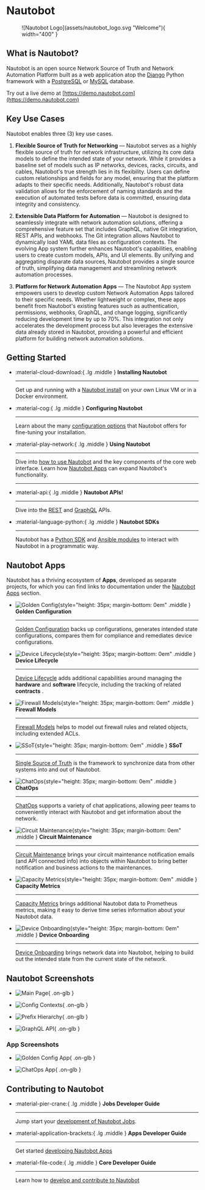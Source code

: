# Nautobot

<!-- pyml disable-num-lines 3 no-inline-html -->
<figure markdown="span">
  ![Nautobot Logo](assets/nautobot_logo.svg "Welcome"){ width="400" }
</figure>

## What is Nautobot?

Nautobot is an open source Network Source of Truth and Network Automation Platform built as a web application atop the [Django](https://www.djangoproject.com/) Python framework with a [PostgreSQL](https://www.postgresql.org/) or [MySQL](https://www.mysql.com) database.

Try out a live demo at [https://demo.nautobot.com](https://demo.nautobot.com)

## Key Use Cases

Nautobot enables three (3) key use cases.

1. **Flexible Source of Truth for Networking** — Nautobot serves as a highly flexible source of truth for network infrastructure, utilizing its core data models to define the intended state of your network. While it provides a baseline set of models such as IP networks, devices, racks, circuits, and cables, Nautobot's true strength lies in its flexibility. Users can define custom relationships and fields for any model, ensuring that the platform adapts to their specific needs. Additionally, Nautobot's robust data validation allows for the enforcement of naming standards and the execution of automated tests before data is committed, ensuring data integrity and consistency.

2. **Extensible Data Platform for Automation** — Nautobot is designed to seamlessly integrate with network automation solutions, offering a comprehensive feature set that includes GraphQL, native Git integration, REST APIs, and webhooks. The Git integration allows Nautobot to dynamically load YAML data files as configuration contexts. The evolving App system further enhances Nautobot's capabilities, enabling users to create custom models, APIs, and UI elements. By unifying and aggregating disparate data sources, Nautobot provides a single source of truth, simplifying data management and streamlining network automation processes.

3. **Platform for Network Automation Apps** — The Nautobot App system empowers users to develop custom Network Automation Apps tailored to their specific needs. Whether lightweight or complex, these apps benefit from Nautobot's existing features such as authentication, permissions, webhooks, GraphQL, and change logging, significantly reducing development time by up to 70%. This integration not only accelerates the development process but also leverages the extensive data already stored in Nautobot, providing a powerful and efficient platform for building network automation solutions.

## Getting Started

<!-- pyml disable-num-lines 30 no-inline-html -->
<div class="grid cards" markdown>

- :material-cloud-download:{ .lg .middle } **Installing Nautobot**

    ---
    Get up and running with a [Nautobot install](user-guide/administration/installation/index.md) on your own Linux VM or in a Docker environment.

- :material-cog:{ .lg .middle } **Configuring Nautobot**

    ---
    Learn about the many [configuration options](user-guide/administration/configuration/index.md) that Nautobot offers for fine-tuning your installation.

- :material-play-network:{ .lg .middle } **Using Nautobot**

    ---
    Dive into [how to use Nautobot](user-guide/feature-guides/getting-started/index.md) and the key components of the core web interface.
    Learn how [Nautobot Apps](apps/index.md) can expand Nautobot's functionality.

    ---

- :material-api:{ .lg .middle } **Nautobot APIs!**

    ---
    Dive into the [REST](user-guide/platform-functionality/rest-api/overview.md) and [GraphQL](user-guide/platform-functionality/graphql.md) APIs.

- :material-language-python:{ .lg .middle } **Nautobot SDKs**

    ---
    Nautobot has a [Python SDK](https://docs.nautobot.com/projects/pynautobot/en/latest/index.html) and [Ansible modules](https://galaxy.ansible.com/ui/repo/published/networktocode/nautobot/docs/) to interact with Nautobot in a programmatic way.

</div>

## Nautobot Apps

Nautobot has a thriving ecosystem of **Apps**, developed as separate projects, for which you can find links to documentation under the [Nautobot Apps](apps/index.md) section.

<!-- pyml disable-num-lines 42 no-inline-html -->
<div class="grid cards" markdown>

- ![Golden Config](assets/app-icons/icon-GoldenConfiguration.png){style="height: 35px; margin-bottom: 0em" .middle } **Golden Configuration**

    ---
    [Golden Configuration](https://docs.nautobot.com/projects/golden-config/en/latest/) backs up configurations, generates intended state configurations, compares them for compliance and remediates device configurations.

- ![Device Lifecycle](assets/app-icons/icon-DeviceLifecycle.png){style="height: 35px; margin-bottom: 0em" .middle } **Device Lifecycle**

    ---
    [Device Lifecycle](https://github.com/nautobot/nautobot-app-device-lifecycle-mgmt) adds additional capabilities around managing the **hardware** and **software** lifecycle, including the tracking of related **contracts** .

- ![Firewall Models](assets/app-icons/icon-FirewallModels.png){style="height: 35px; margin-bottom: 0em" .middle } **Firewall Models**

    ---
    [Firewall Models](https://docs.nautobot.com/projects/firewall-models/en/latest/) helps to model out firewall rules and related objects, including extended ACLs.

- ![SSoT](assets/app-icons/icon-SSoT.png){style="height: 35px; margin-bottom: 0em" .middle } **SSoT**

    ---
    [Single Source of Truth](https://docs.nautobot.com/projects/ssot/en/latest/) is the framework to synchronize data from other systems into and out of Nautobot.

- ![ChatOps](assets/app-icons/icon-ChatOps.png){style="height: 35px; margin-bottom: 0em" .middle } **ChatOps**

    ---
    [ChatOps](https://github.com/nautobot/nautobot-app-chatops) supports a variety of chat applications, allowing peer teams to conveniently interact with Nautobot and get information about the network.

- ![Circuit Maintenance](assets/app-icons/icon-CircuitMaintenance.png){style="height: 35px; margin-bottom: 0em" .middle } **Circuit Maintenance**

    ---
    [Circuit Maintenance](https://docs.nautobot.com/projects/circuit-maintenance/en/latest/) brings your circuit maintenance notification emails (and API connected info) into objects within Nautobot to bring better notification and business actions to the maintenances.

- ![Capacity Metrics](assets/app-icons/icon-CapacityMetrics.svg){style="height: 35px; margin-bottom: 0em" .middle } **Capacity Metrics**

    ---
    [Capacity Metrics](https://docs.nautobot.com/projects/capacity-metrics/en/latest/) brings additional Nautobot data to Prometheus metrics, making it easy to derive time series information about your Nautobot data.

- ![Device Onboarding](assets/app-icons/icon-DeviceOnboarding.png){style="height: 35px; margin-bottom: 0em" .middle } **Device Onboarding**

    ---
    [Device Onboarding](https://docs.nautobot.com/projects/device-onboarding/en/latest/) brings network data into Nautobot, helping to build out the intended state from the current state of the network.

</div>

## Nautobot Screenshots

<!-- pyml disable-num-lines 11 no-inline-html -->
<div class="grid cards" markdown>

- ![Main Page](media/ss_main_page.png){ .on-glb }

- ![Config Contexts](media/ss_config_contexts.png){ .on-glb }

- ![Prefix Hierarchy](media/ss_prefix_hierarchy.png){ .on-glb }

- ![GraphQL API](media/ss_graphiql.png){ .on-glb }

</div>

### App Screenshots

<!-- pyml disable-num-lines 7 no-inline-html -->
<div class="grid cards" markdown>

- ![Golden Config App](media/ss_app_golden_config.png){ .on-glb }

- ![ChatOps App](media/ss_app_chatops.png){ .on-glb }

</div>

## Contributing to Nautobot

<!-- pyml disable-num-lines 17 no-inline-html -->
<div class="grid cards" markdown>

- :material-pier-crane:{ .lg .middle } **Jobs Developer Guide**

    ---
    Jump start your [development of Nautobot Jobs](development/jobs/index.md).

- :material-application-brackets:{ .lg .middle } **Apps Developer Guide**

    ---
    Get started [developing Nautobot Apps](development/apps/index.md)

- :material-file-code:{ .lg .middle } **Core Developer Guide**

    ---
    Learn how to [develop and contribute to Nautobot](development/core/getting-started.md)

</div>
